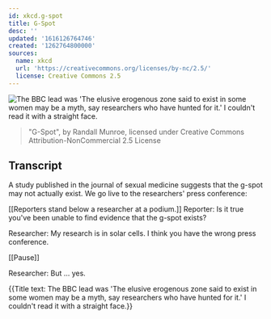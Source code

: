 ```yaml
---
id: xkcd.g-spot
title: G-Spot
desc: ''
updated: '1616126764746'
created: '1262764800000'
sources:
  name: xkcd
  url: 'https://creativecommons.org/licenses/by-nc/2.5/'
  license: Creative Commons 2.5
---
```

![The BBC lead was 'The elusive erogenous zone said to exist in some women may be a myth, say researchers who have hunted for it.'  I couldn't read it with a straight face.](https://imgs.xkcd.com/comics/g-spot.png)
> "G-Spot", by Randall Munroe, licensed under Creative Commons Attribution-NonCommercial 2.5 License

## Transcript
A study published in the journal of sexual medicine suggests that the g-spot may not actually exist.
We go live to the researchers' press conference:

[[Reporters stand below a researcher at a podium.]]
Reporter: Is it true you've been unable to find evidence that the g-spot exists?

Researcher: My research is in solar cells. I think you have the wrong press conference.

[[Pause]]

Researcher: But ... yes.

{{Title text: The BBC lead was 'The elusive erogenous zone said to exist in some women may be a myth, say researchers who have hunted for it.'  I couldn't read it with a straight face.}}
